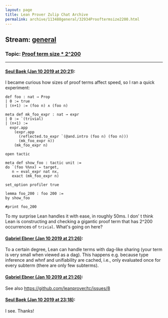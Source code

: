 ```yaml
---
layout: page
title: Lean Prover Zulip Chat Archive 
permalink: archive/113488general/32934Prooftermsize2200.html
---
```


## Stream: [general](index.html)
### Topic: [Proof term size * 2^200](32934Prooftermsize2200.html)

---

#### [Seul Baek (Jan 10 2019 at 20:21)](https://leanprover.zulipchat.com/#narrow/stream/113488-general/topic/Proof%20term%20size%20%2A%202%5E200/near/154864164):
I became curious how sizes of proof terms affect speed, so I ran a quick experiment: 

```
def foo : nat → Prop 
| 0 := true 
| (n+1) := (foo n) ∧ (foo n)

meta def mk_foo_expr : nat → expr 
| 0 := `(trivial)
| (n+1) := 
  expr.app 
    (expr.app 
      (reflected.to_expr `(@and.intro (foo n) (foo n))) 
      (mk_foo_expr n)) 
    (mk_foo_expr n)

open tactic

meta def show_foo : tactic unit :=
do `(foo %%nx) ← target, 
   n ← eval_expr nat nx, 
   exact (mk_foo_expr n)

set_option profiler true

lemma foo_200 : foo 200 := 
by show_foo

#print foo_200
```

To my surprise Lean handles it with ease, in roughly 50ms. I don' t think Lean is constructing and checking a gigantic proof term that has 2^200 occurrences of `trivial`. What's going on here?

#### [Gabriel Ebner (Jan 10 2019 at 21:26)](https://leanprover.zulipchat.com/#narrow/stream/113488-general/topic/Proof%20term%20size%20%2A%202%5E200/near/154868623):
To a certain degree, Lean can handle terms with dag-like sharing (your term is very small when viewed as a dag).  This happens e.g. because type inference and whnf and unifiability are cached, i.e., only evaluated once for every subterm (there are only few subterms).

#### [Gabriel Ebner (Jan 10 2019 at 21:26)](https://leanprover.zulipchat.com/#narrow/stream/113488-general/topic/Proof%20term%20size%20%2A%202%5E200/near/154868637):
See also https://github.com/leanprover/tc/issues/8

#### [Seul Baek (Jan 10 2019 at 23:18)](https://leanprover.zulipchat.com/#narrow/stream/113488-general/topic/Proof%20term%20size%20%2A%202%5E200/near/154876865):
I see. Thanks!

